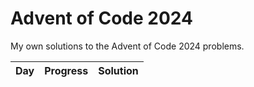 # Advent of Code 2024

My own solutions to the Advent of Code 2024 problems.

| Day | Progress | Solution |
|-----|----------|----------|
